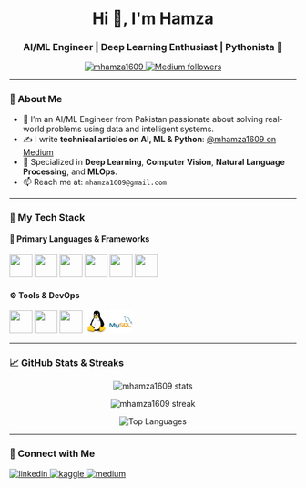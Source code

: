 <h1 align="center">Hi 👋, I'm Hamza</h1>
<h3 align="center">AI/ML Engineer | Deep Learning Enthusiast | Pythonista 🐍</h3>

<p align="center">
  <a href="https://github.com/mhamza1609">
    <img src="https://komarev.com/ghpvc/?username=mhamza1609&label=Profile%20views&color=0e75b6&style=flat" alt="mhamza1609" />
  </a>
  <a href="https://medium.com/@mhamza1609">
    <img alt="Medium followers" src="https://img.shields.io/badge/Medium-Read%20My%20Articles-black?logo=medium&style=flat">
  </a>
</p>

---

### 🚀 About Me

- 🔬 I’m an AI/ML Engineer from Pakistan passionate about solving real-world problems using data and intelligent systems.
- ✍️ I write **technical articles on AI, ML & Python**: [@mhamza1609 on Medium](https://medium.com/@mhamza1609)
- 🧠 Specialized in **Deep Learning**, **Computer Vision**, **Natural Language Processing**, and **MLOps**.
- 📫 Reach me at: `mhamza1609@gmail.com`

---

### 🧠 My Tech Stack

#### 🥇 Primary Languages & Frameworks
<p align="left">
  <img src="https://cdn.jsdelivr.net/gh/devicons/devicon/icons/python/python-original.svg" width="40" height="40"/>
  <img src="https://cdn.jsdelivr.net/gh/devicons/devicon/icons/tensorflow/tensorflow-original.svg" width="40" height="40"/>
  <img src="https://cdn.jsdelivr.net/gh/devicons/devicon/icons/pytorch/pytorch-original.svg" width="40" height="40"/>
  <img src="https://cdn.jsdelivr.net/gh/devicons/devicon/icons/numpy/numpy-original.svg" width="40" height="40"/>
  <img src="https://cdn.jsdelivr.net/gh/devicons/devicon/icons/pandas/pandas-original.svg" width="40" height="40"/>
  <img src="https://cdn.jsdelivr.net/gh/devicons/devicon/icons/jupyter/jupyter-original.svg" width="40" height="40"/>
</p>

#### ⚙️ Tools & DevOps
<p align="left">
  <img src="https://www.vectorlogo.zone/logos/git-scm/git-scm-icon.svg" width="40" height="40"/>
  <img src="https://www.vectorlogo.zone/logos/kubernetes/kubernetes-icon.svg" width="40" height="40"/>
  <img src="https://www.vectorlogo.zone/logos/grafana/grafana-icon.svg" width="40" height="40"/>
  <img src="https://raw.githubusercontent.com/devicons/devicon/master/icons/linux/linux-original.svg" width="40" height="40"/>
  <img src="https://raw.githubusercontent.com/devicons/devicon/master/icons/mysql/mysql-original-wordmark.svg" width="40" height="40"/>
</p>

---

### 📈 GitHub Stats & Streaks

<p align="center">
  <img src="https://github-readme-stats.vercel.app/api?username=mhamza1609&show_icons=true&theme=tokyonight&count_private=true" alt="mhamza1609 stats" />
</p>

<p align="center">
  <img src="https://github-readme-streak-stats.herokuapp.com/?user=mhamza1609&theme=tokyonight" alt="mhamza1609 streak" />
</p>

<p align="center">
  <img src="https://github-readme-stats.vercel.app/api/top-langs/?username=mhamza1609&layout=compact&theme=tokyonight" alt="Top Languages" />
</p>

---

### 🔗 Connect with Me

<p align="left">
  <a href="https://www.linkedin.com/in/mhamza1609/" target="blank">
    <img src="https://cdn.jsdelivr.net/npm/simple-icons@3.0.1/icons/linkedin.svg" alt="linkedin" height="30" width="40" />
  </a>
  <a href="https://www.kaggle.com/mohammadhamza1609" target="blank">
    <img src="https://cdn.jsdelivr.net/npm/simple-icons@3.0.1/icons/kaggle.svg" alt="kaggle" height="30" width="40" />
  </a>
  <a href="https://medium.com/@mhamza1609" target="blank">
    <img src="https://cdn.jsdelivr.net/npm/simple-icons@3.0.1/icons/medium.svg" alt="medium" height="30" width="40" />
  </a>
</p>
